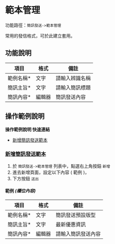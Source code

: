 # 範本管理


功能路徑：`簡訊發送->範本管理`

常用的發信格式，可於此建立套用。


  
##  功能說明

| 項目  | 格式 | 備註 |
|---|---|---|
|範例名稱*|文字|請輸入辨識名稱|
|簡訊主旨*|文字|請輸入簡訊標題|
|簡訊內容*|編輯器|簡訊發送內容|


##  操作範例說明

**操作範例說明 快速連結**

* [新增簡訊發送範本](/guide/sms-template#新增簡訊發送範本)

### [新增簡訊發送範本](/guide/sms-template#新增簡訊發送範本)

1. 於 `簡訊發送->範本管理` 列表中，點選右上角按鈕 `新增` 
2. 進去新增頁面，設定以下內容 ( 範例 )，
3. 下方按鈕 `送出`

#### 範例 _(欄位內容)_


| 項目  | 格式 | 備註 |
|---|---|---|
|範例名稱*|文字|簡訊發送預設版型|
|簡訊主旨*|文字|最新優惠資訊|
|簡訊內容*|編輯器|請輸入簡訊發送內容|
